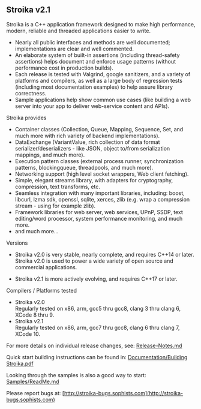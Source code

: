﻿Stroika v2.1
----------

Stroika is a C++ application framework designed to make high performance,
modern, reliable and threaded applications easier to write.

  *  Nearly all public interfaces and methods are well documented; implementations are clear and well commented.
  *  An elaborate system of built-in assertions (including thread-safety assertions) helps document and enforce usage patterns (without performance cost in production builds).
  *  Each release is tested with Valgrind, google sanitizers, and a variety of platforms and compilers, as well as a large body of regression tests (including most documentation examples) to help assure library correctness.
  *  Sample applications help show common use cases (like building a web server into your app to deliver web-service content and APIs).
  
Stroika provides
  *  Container classes (Collection, Queue, Mapping, Sequence, Set, and much more with rich variety of backend implementations).
  *  DataExchange (VariantValue, rich collection of data format serializer/deserializers - like JSON, object to/from serialization  mappings, and much more).
  *  Execution pattern classes (external process runner, synchronization patterns, blockingqueue, threadpools, and much more).
  *  Networking support (high level socket wrappers, Web client fetching).
  *  Simple, elegant streams library, with adapters for cryptography, compression, text transforms, etc.
  *  Seamless integration with many important libraries, including: boost, libcurl, lzma sdk, openssl, sqlite, xerces, zlib (e.g. wrap a compression stream - using  for example zlib).
  *  Framework libraries for web server, web services, UPnP, SSDP, text editing/word processor, system performance monitoring, and much more.
  *  and much more...


Versions
  *  Stroika v2.0 is very stable, nearly complete, and requires C++14 or later. Stroika v2.0 is used to power a wide variety of open source and commercial applications.

  *  Stroika v2.1 is more actively evolving, and requires C++17 or later.

Compilers / Platforms tested
  *  Stroika v2.0
     <br/>Regularly tested on x86, arm, gcc5 thru gcc8, clang 3 thru clang 6, XCode 8 thru 9.
  *  Stroika v2.1
     <br/>Regularly tested on x86, arm, gcc7 thru gcc8, clang 6 thru clang 7, XCode 10.

For more details on individual release changes, see:
	[Release-Notes.md](Release-Notes.md)

Quick start building instructions can be found in:
	[Documentation/Building Stroika.pdf](Documentation/Building%20Stroika.pdf)

Looking through the samples is also a good way to start:
	[Samples/ReadMe.md](Samples/ReadMe.md)

Please report bugs at:
	[http://stroika-bugs.sophists.com](http://stroika-bugs.sophists.com)
